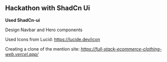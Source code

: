 ## Hackathon with ShadCn Ui

**Used ShadCn-ui**

Design Navbar and Hero components

Used Icons from Lucid: https://lucide.dev/icon

Creating a clone of the mention site: *https://full-stack-ecommerce-clothing-web.vercel.app/*
